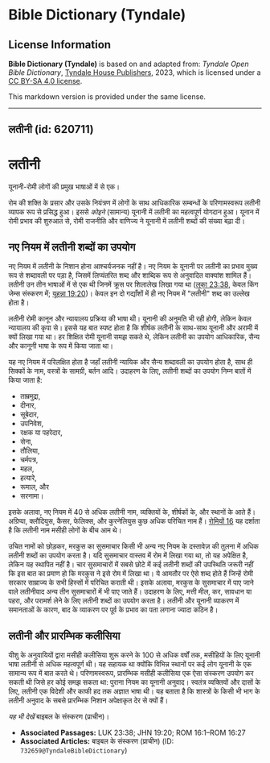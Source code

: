 # Bible Dictionary (Tyndale)

## License Information

**Bible Dictionary (Tyndale)** is based on and adapted from: _Tyndale Open Bible Dictionary_, [Tyndale House Publishers](https://tyndaleopenresources.com/), 2023, which is licensed under a [CC BY-SA 4.0 license](https://creativecommons.org/licenses/by-sa/4.0/legalcode.en).

This markdown version is provided under the same license.



--------------------------------

## लतीनी (id: 620711)

लतीनी
=====

यूनानी\-रोमी लोगों की प्रमुख भाषाओं में से एक।

रोम की शक्ति के प्रसार और उसके नियंत्रण में लोगों के साथ आधिकारिक सम्बन्धों के परिणामस्वरूप लतीनी व्यापक रूप से प्रसिद्ध हुआ। इससे *कोइने*  (सामान्य) यूनानी में लतीनी का महत्वपूर्ण योगदान हुआ। यूनान में रोमी प्रभाव की शुरुआत से, रोमी राजनीति और वाणिज्य ने यूनानी में लतीनी शब्दों की संख्या बढ़ा दी।

नए नियम में लतीनी शब्दों का उपयोग
---------------------------------

नए नियम में लतीनी के निशान होना आश्चर्यजनक नहीं है। नए नियम के यूनानी पर लतीनी का प्रभाव मुख्य रूप से शब्दावली पर पड़ा है, जिसमें लिप्यंतरित शब्द और शाब्दिक रूप से अनुवादित वाक्यांश शामिल हैं। लतीनी उन तीन भाषाओं में से एक थी जिनमें क्रूस पर शिलालेख लिखा गया था ([लूका 23:38](https://ref.ly/Luke23:38), केवल किंग जेम्स संस्करण में; [यूहन्ना 19:20](https://ref.ly/John19:20))। केवल इन दो गद्याँशों में ही नए नियम में "लतीनी" शब्द का उल्लेख होता है।

लतीनी रोमी कानून और न्यायालय प्रक्रिया की भाषा थी। यूनानी की अनुमति भी रही होगी, लेकिन केवल न्यायालय की कृपा से। इससे यह बात स्पष्ट होता है कि शीर्षक लतीनी के साथ\-साथ यूनानी और अरामी में क्यों लिखा गया था। हर शिक्षित रोमी यूनानी समझ सकते थे, लेकिन लतीनी का उपयोग आधिकारिक, सैन्य और कानूनी भाषा के रूप में किया जाता था।

यह नए नियम में परिलक्षित होता है जहाँ लतीनी न्यायिक और सैन्य शब्दावली का उपयोग होता है, साथ ही सिक्कों के नाम, वस्त्रों के सामग्री, बर्तन आदि। उदाहरण के लिए, लतीनी शब्दों का उपयोग निम्न बातों में किया जाता है:

* ताम्रमुद्रा,
* दीनार,
* सूबेदार,
* उपनिवेश,
* रक्षक या पहरेदार,
* सेना,
* तौलिया,
* चर्मपत्र,
* महल,
* हत्यारे,
* रूमाल, और
* सरनामा।

इसके अलावा, नए नियम में 40 से अधिक लतीनी नाम, व्यक्तियों के, शीर्षकों के, और स्थानों के आते हैं। अग्रिप्पा, क्लौदियुस, कैसर, फेलिक्स, और कुरनेलियुस कुछ अधिक परिचित नाम हैं। [रोमियों 16](https://ref.ly/Rom16:1-Rom16:27) यह दर्शाता है कि लतीनी नाम मसीही लोगों के बीच आम थे।

उचित नामों को छोड़कर, मरकुस का सुसमाचार किसी भी अन्य नए नियम के दस्तावेज़ की तुलना में अधिक लतीनी शब्दों का उपयोग करता है। यदि सुसमाचार वास्तव में रोम में लिखा गया था, तो यह अपेक्षित है, लेकिन यह स्थापित नहीं है। चार सुसमाचारों में सबसे छोटे में कई लतीनी शब्दों की उपस्थिति जरूरी नहीं कि इस बात का प्रमाण हो कि मरकुस ने इसे रोम में लिखा था। ये आमतौर पर ऐसे शब्द होते हैं जिन्हें रोमी सरकार साम्राज्य के सभी हिस्सों में परिचित कराती थी। इसके अलावा, मरकुस के सुसमाचार में पाए जाने वाले लतीनीवाद अन्य तीन सुसमाचारों में भी पाए जाते हैं। उदाहरण के लिए, मत्ती मील, कर, सावधान या पहरा, और परामर्श लेने के लिए लतीनी शब्दों का उपयोग करता है। लतीनी और यूनानी व्याकरण में समानताओं के कारण, बाद के व्याकरण पर पूर्व के प्रभाव का पता लगाना ज्यादा कठिन है।

लतीनी और प्रारम्भिक कलीसिया
---------------------------

यीशु के अनुयायियों द्वारा मसीही कलीसिया शुरू करने के 100 से अधिक वर्षों तक, मसीहियों के लिए यूनानी भाषा लतीनी से अधिक महत्वपूर्ण थी। यह सहायक था क्योंकि विभिन्न स्थानों पर कई लोग यूनानी के एक सामान्य रूप में बात करते थे। परिणामस्वरूप, प्रारम्भिक मसीही कलीसिया एक ऐसा संस्करण उपयोग कर सकती थी जिसे हर कोई समझ सकता था: पुराना नियम का यूनानी अनुवाद। स्वतंत्र व्यक्तियों और दासों के लिए, लतीनी एक विदेशी और काफी हद तक अज्ञात भाषा थी। यह बताता है कि शास्त्रों के किसी भी भाग के लतीनी अनुवाद के सबसे प्रारम्भिक निशान अपेक्षाकृत देर से क्यों हैं।

*यह भी देखें* बाइबल के संस्करण (प्राचीन)।

* **Associated Passages:** LUK 23:38; JHN 19:20; ROM 16:1–ROM 16:27
* **Associated Articles:** बाइबल के संस्करण (प्राचीन) (ID: `732659@TyndaleBibleDictionary`)

